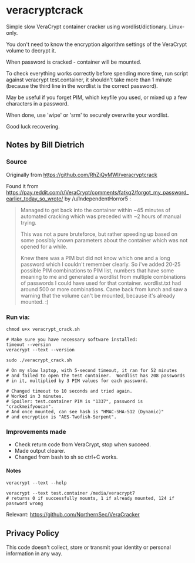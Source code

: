 # veracryptcrack

Simple slow VeraCrypt container cracker using wordlist/dictionary.  Linux-only.

You don't need to know the encryption algorithm settings of the VeraCrypt volume to decrypt it.

When password is cracked - container will be mounted.

To check everything works correctly before spending more time, run script against veracrypt test.container, it shouldn't take more than 1 minute (because the third line in the wordlist is the correct password).

May be useful if you forget PIM, which keyfile you used, or mixed up a few characters in a password.

When done, use 'wipe' or 'srm' to securely overwrite your wordlist.

Good luck recovering.


## Notes by Bill Dietrich

### Source

Originally from https://github.com/RhZjQyMWI/veracryptcrack

Found it from https://pay.reddit.com/r/VeraCrypt/comments/fatkq2/forgot_my_password_earlier_today_so_wrote/ by /u/IndependentHorror5 :

> Managed to get back into the container within ~45 minutes of automated cracking which was preceded with ~2 hours of manual trying.
>
> This was not a pure bruteforce, but rather speeding up based on some possibly known parameters about the container which was not opened for a while.
>
> Knew there was a PIM but did not know which one and a long password which I couldn't remember clearly. So i've added 20-25 possible PIM combinations to PIM list, numbers that have some meaning to me and generated a wordlist from multiple combinations of passwords I could have used for that container. wordlist.txt had around 500 or more combinations. Came back from lunch and saw a warning that the volume can't be mounted, because it's already mounted. :)

### Run via:

```shell
chmod u+x veracrypt_crack.sh

# Make sure you have necessary software installed:
timeout --version
veracrypt --text --version

sudo ./veracrypt_crack.sh

# On my slow laptop, with 5-second timeout, it ran for 52 minutes
# and failed to open the test container.  Wordlist has 208 passwords
# in it, multiplied by 3 PIM values for each password.

# Changed timeout to 10 seconds and tried again.
# Worked in 3 minutes.
# Spoiler: test.container PIM is "1337", password is "crackmeifyoucan".
# And once mounted, can see hash is "HMAC-SHA-512 (Dynamic)"
# and encryption is "AES-Twofish-Serpent".
```

### Improvements made

* Check return code from VeraCrypt, stop when succeed.
* Made output clearer.
* Changed from bash to sh so ctrl+C works.


#### Notes

```shell
veracrypt --text --help

veracrypt --text test.container /media/veracrypt7
# returns 0 if successfully mounts, 1 if already mounted, 124 if password wrong
```

Relevant: https://github.com/NorthernSec/VeraCracker


## Privacy Policy

This code doesn't collect, store or transmit your identity or personal information in any way.

